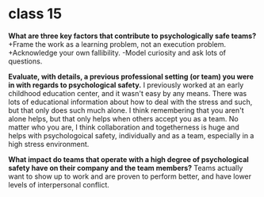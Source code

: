 # class 15

**What are three key factors that contribute to psychologically safe teams?**
+Frame the work as a learning problem, not an execution problem.
+Acknowledge your own fallibility.
-Model curiosity and ask lots of questions.

**Evaluate, with details, a previous professional setting (or team) you were in with regards to psychological safety.**
I previously worked at an early childhood education center, and it wasn't easy by any means. There was lots of educational information about how to deal with the stress and such, but that only does such much alone. I think remembering that you aren't alone helps, but that only helps when others accept you as a team. No matter who you are, I think collaboration and togetherness is huge and helps with psychologoical safety, individually and as a team, especially in a high stress environment.

**What impact do teams that operate with a high degree of psychological safety have on their company and the team members?**
Teams actually want to show up to work and are proven to perform better, and have lower levels of interpersonal conflict.